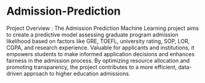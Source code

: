 # Admission-Prediction

Project Overview :
The Admission Prediction Machine Learning project aims to create a predictive model assessing graduate program admission likelihood based on factors like GRE, TOEFL, university rating, SOP, LOR, CGPA, and research experience. Valuable for applicants and institutions, it empowers students to make informed application decisions and enhances fairness in the admission process. By optimizing resource allocation and promoting transparency, the project contributes to a more efficient, data-driven approach to higher education admissions.
